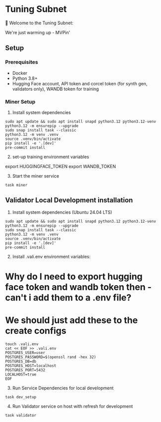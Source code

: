 # Tuning Subnet

🚀 Welcome to the Tuning Subnet:

We're just warming up - MVPin'


## Setup

### Prerequisites

- Docker
- Python 3.8+
- Hugging Face account, API token and corcel token (for synth gen, validators only), WANDB token for training

### Miner Setup


1) Install system dependencies

```
sudo apt update && sudo apt install snapd python3.12 python3.12-venv
python3.12 -m ensurepip --upgrade
sudo snap install task --classic
python3.12 -m venv .venv
source .venv/bin/activate
pip install -e '.[dev]'
pre-commit install
```

2) set-up training environment variables

export HUGGINGFACE_TOKEN
export WANDB_TOKEN


3) Start the miner service


```
task miner
```


## Validator Local Development installation

1) Install system dependencies (Ubuntu 24.04 LTS)

```
sudo apt update && sudo apt install snapd python3.12 python3.12-venv
python3.12 -m ensurepip --upgrade
sudo snap install task --classic
python3.12 -m venv .venv
source .venv/bin/activate
pip install -e '.[dev]'
pre-commit install
```

2) Install .vali.env environment variables:

# Why do I need to export  hugging face token and wandb token then - can't i add them to a .env file?
# We should just add these to the create configs
```
touch .vali.env
cat << EOF >> .vali.env
POSTGRES_USER=user
POSTGRES_PASSWORD=$(openssl rand -hex 32)
POSTGRES_DB=db
POSTGRES_HOST=localhost
POSTGRES_PORT=5432
LOCALHOST=true
EOF
```

3) Run Service Dependencies for local development

```
task dev_setup
```

4) Run Validator service on host with refresh for development

```
task validator
```
